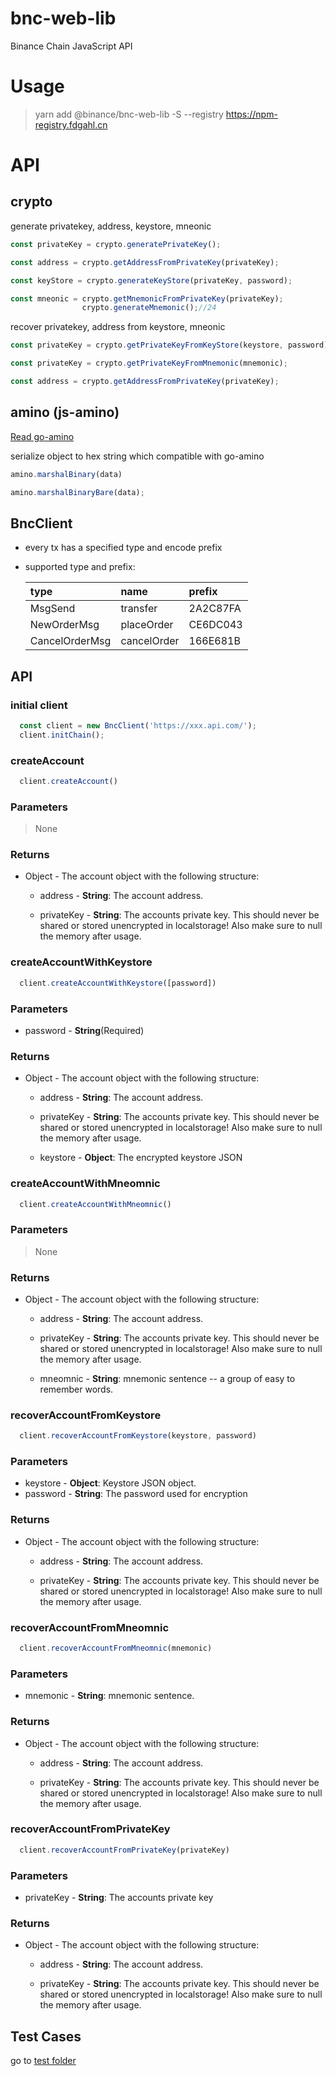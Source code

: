 # bnc-web-lib
Binance Chain JavaScript API

# Usage
> yarn add @binance/bnc-web-lib -S --registry https://npm-registry.fdgahl.cn

# API

## crypto

generate privatekey, address, keystore, mneonic

```js
const privateKey = crypto.generatePrivateKey();

const address = crypto.getAddressFromPrivateKey(privateKey);

const keyStore = crypto.generateKeyStore(privateKey, password);

const mneonic = crypto.getMnemonicFromPrivateKey(privateKey);
                crypto.generateMnemonic();//24
```

recover privatekey, address from keystore, mneonic

```js
const privateKey = crypto.getPrivateKeyFromKeyStore(keystore, password);

const privateKey = crypto.getPrivateKeyFromMnemonic(mnemonic);

const address = crypto.getAddressFromPrivateKey(privateKey);
```

## amino (js-amino)

[Read go-amino](https://github.com/tendermint/go-amino)

serialize object to hex string which compatible with go-amino

```js
amino.marshalBinary(data)

amino.marshalBinaryBare(data);
```

## BncClient
- every tx has a specified type and encode prefix

- supported type and prefix:

  |type|name|prefix|
  |:---|:---|:---
  |MsgSend|transfer|2A2C87FA|
  |NewOrderMsg|placeOrder|CE6DC043|
  |CancelOrderMsg|cancelOrder|166E681B|

  

## API 

### initial client
```js
  const client = new BncClient('https://xxx.api.com/');
  client.initChain();
```

### createAccount 

```js
  client.createAccount()
```

### Parameters
 
> None

### Returns
- Object - The account object with the following structure:

   - address - **String**: The account address.

   - privateKey - **String**: The accounts private key. This should never be shared or stored unencrypted in localstorage! Also make sure to null the memory after usage.

### createAccountWithKeystore 

```js
  client.createAccountWithKeystore([password])
```

### Parameters
 
- password - **String**(Required)

### Returns
- Object - The account object with the following structure:

   - address - **String**: The account address.

   - privateKey - **String**: The accounts private key. This should never be shared or stored unencrypted in localstorage!    Also make sure to null the memory after usage.

   - keystore - **Object**: The encrypted keystore JSON

### createAccountWithMneomnic 

```js
  client.createAccountWithMneomnic()
```

### Parameters
 
> None

### Returns
- Object - The account object with the following structure:

   - address - **String**: The account address.

   - privateKey - **String**: The accounts private key. This should never be shared or stored unencrypted in localstorage!    Also make sure to null the memory after usage.

   - mneomnic - **String**:  mnemonic sentence -- a group of easy to remember words. 

### recoverAccountFromKeystore 

```js
  client.recoverAccountFromKeystore(keystore, password)
```

### Parameters
 
- keystore - **Object**: Keystore JSON object.
- password - **String**: The password used for encryption

### Returns
- Object - The account object with the following structure:

   - address - **String**: The account address.

   - privateKey - **String**: The accounts private key. This should never be shared or stored unencrypted in localstorage!    Also make sure to null the memory after usage.

### recoverAccountFromMneomnic 

```js
  client.recoverAccountFromMneomnic(mnemonic)
```

### Parameters
 
- mnemonic - **String**: mnemonic sentence.

### Returns
- Object - The account object with the following structure:

   - address - **String**: The account address.

   - privateKey - **String**: The accounts private key. This should never be shared or stored unencrypted in localstorage!    Also make sure to null the memory after usage.

### recoverAccountFromPrivateKey 

```js
  client.recoverAccountFromPrivateKey(privateKey)
```

### Parameters
 
- privateKey - **String**: The accounts private key

### Returns
- Object - The account object with the following structure:

   - address - **String**: The account address.

   - privateKey - **String**: The accounts private key. This should never be shared or stored unencrypted in localstorage!    Also make sure to null the memory after usage.

## Test Cases

go to [test folder](./__tests__)
  


